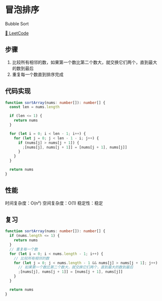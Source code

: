 # 冒泡排序

Bubble Sort

[🔗 LeetCode](https://leetcode.cn/problems/sort-an-array/)

## 步骤

1. 比较所有相邻的数，如果第一个数比第二个数大，就交换它们两个，直到最大的数到最后
2. 重复每一个数直到排序完成

## 代码实现

```ts
function sortArray(nums: number[]): number[] {
  const len = nums.length

  if (len <= 1) {
    return nums
  }

  for (let i = 0; i < len - 1; i++) {
    for (let j = 0; j < len - 1 - i; j++) {
      if (nums[j] > nums[j + 1]) {
        ;[nums[j], nums[j + 1]] = [nums[j + 1], nums[j]]
      }
    }
  }

  return nums
}
```

## 性能

时间复杂度：O(n²)
空间复杂度：O(1)
稳定性：稳定

## 复习

```ts
function sortArray(nums: number[]): number[] {
  if (nums.length <= 1) {
    return nums
  }
  // 重复每一个数
  for (let i = 0; i < nums.length - 1; i++) {
    // 比较所有相邻的数
    for (let j = 0; j < nums.length - 1 && nums[j] > nums[j + 1]; j++) {
      // 如果第一个数比第二个数大，就交换它们两个，直到最大的数到最后
      ;[nums[j], nums[j + 1]] = [nums[j + 1], nums[j]]
    }
  }

  return nums
}
```
